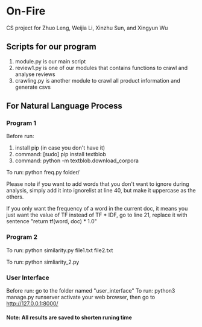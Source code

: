 # On-Fire
CS project for Zhuo Leng, Weijia Li, Xinzhu Sun, and Xingyun Wu


## Scripts for our program
  1. module.py is our main script
  2. review1.py is one of our modules that contains functions to crawl and analyse reviews
  3. crawling.py is another module to crawl all product information and generate csvs
  
  
## For Natural Language Process

### Program 1

Before run:
  1. install pip (in case you don't have it)
  2. command: [sudo] pip install textblob
  3. command: python -m textblob.download_corpora

To run:
  python freq.py folder/

Please note if you want to add words that you don't want to ignore during analysis,
simply add it into ignorelist at line 40, but make it uppercase as the others.

If you only want the frequency of a word in the current doc, it means you just want the
value of TF instead of TF * IDF, go to line 21, replace it with sentence "return tf(word, doc) * 1.0"

### Program 2

To run:
  python similarity.py file1.txt file2.txt


To run:
  python simliarity_2.py
  
### User Interface


Before run:
    go to the folder named "user_interface"
To run:
    python3 manage.py runserver
    activate your web browser, then go to http://127.0.0.1:8000/
  
  
#### Note: All results are saved to shorten runing time
